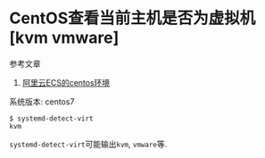 # CentOS查看当前主机是否为虚拟机[kvm vmware]

参考文章

1. [阿里云ECS的centos环境](https://www.cnblogs.com/architectforest/p/12573877.html)

系统版本: centos7

```console
$ systemd-detect-virt
kvm
```

`systemd-detect-virt`可能输出`kvm`, `vmware`等.
